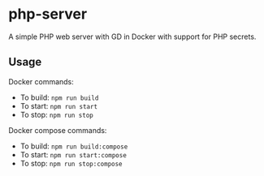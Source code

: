 # php-server
A simple PHP web server with GD in Docker with support for PHP secrets.

## Usage
Docker commands:
- To build: `npm run build`
- To start: `npm run start`
- To stop: `npm run stop`

Docker compose commands:
- To build: `npm run build:compose`
- To start: `npm run start:compose`
- To stop: `npm run stop:compose`
